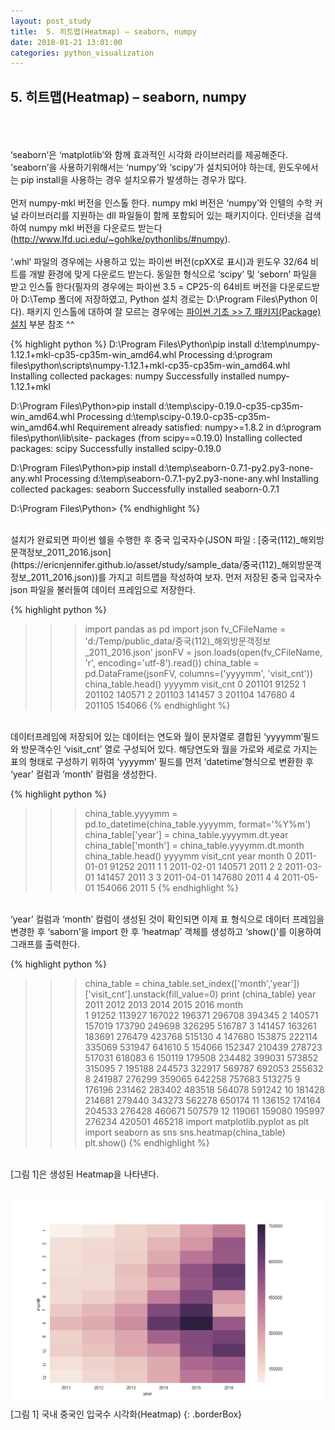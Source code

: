 ```yaml
---
layout: post_study
title:  5. 히트맵(Heatmap) – seaborn, numpy
date: 2018-01-21 13:01:00
categories: python_visualization
---
```

## 5. 히트맵(Heatmap) – seaborn, numpy
<br/><br/><br/>
‘seaborn’은 ‘matplotlib’와 함께 효과적인 시각화 라이브러리를 제공해준다. ‘seaborn’을 사용하기위해서는 ‘numpy’와 ‘scipy’가 설치되어야 하는데, 윈도우에서는 pip install을 사용하는 경우 설치오류가 발생하는 경우가 많다.
<br/><br/>
먼저 numpy-mkl 버전을 인스톨 한다. numpy mkl 버전은 ‘numpy’와 인텔의 수학 커널 라이브러리를 지원하는 dll 파일들이 함께 포함되어 있는 패키지이다. 인터넷을 검색하여 numpy mkl 버전을 다운로드 받는다(http://www.lfd.uci.edu/~gohlke/pythonlibs/#numpy). 
<br/><br/>
‘.whl’ 파일의 경우에는 사용하고 있는 파이썬 버전(cpXX로 표시)과 윈도우 32/64 비트를 개발 환경에 맞게 다운로드 받는다. 동일한 형식으로 ‘scipy’ 및 ‘seborn’ 파일을 받고 인스톨 한다(필자의 경우에는 파이썬 3.5 = CP25-의 64비트 버전을 다운로드받아 D:\Temp 폴더에 저장하였고, Python 설치 경로는 D:\Program Files\Python 이다). 패키지 인스톨에 대하여 잘 모르는 경우에는 [파이썬 기초 >> 7. 패키지(Package) 설치](https://ericnjennifer.github.io/python_basic/2017/12/28/PythonBasic_Chapt8.html) 부분 참조 ^^

{% highlight python %}
D:\Program Files\Python\pip install d:\temp\numpy-1.12.1+mkl-cp35-cp35m-win_amd64.whl
Processing d:\program files\python\scripts\numpy-1.12.1+mkl-cp35-cp35m-win_amd64.whl
Installing collected packages: numpy
Successfully installed numpy-1.12.1+mkl

D:\Program Files\Python>pip install d:\temp\scipy-0.19.0-cp35-cp35m-win_amd64.whl
Processing d:\temp\scipy-0.19.0-cp35-cp35m-win_amd64.whl
Requirement already satisfied: numpy>=1.8.2 in d:\program files\python\lib\site-
packages (from scipy==0.19.0)
Installing collected packages: scipy
Successfully installed scipy-0.19.0

D:\Program Files\Python>pip install d:\temp\seaborn-0.7.1-py2.py3-none-any.whl
Processing d:\temp\seaborn-0.7.1-py2.py3-none-any.whl
Installing collected packages: seaborn
Successfully installed seaborn-0.7.1

D:\Program Files\Python>
{% endhighlight %}

<br/>
설치가 완료되면 파이썬 쉘을 수행한 후 중국 입국자수(JSON 파일 : [중국(112)_해외방문객정보_2011_2016.json](https://ericnjennifer.github.io/asset/study/sample_data/중국(112)_해외방문객정보_2011_2016.json))를 가지고 히트맵을 작성하여 보자. 먼저 저장된 중국 입국자수 json 파일을 불러들여 데이터 프레임으로 저장한다.

{% highlight python %}
>>> import pandas as pd
>>> import json
>>> fv_CFileName = 'd:/Temp/public_data/중국(112)_해외방문객정보_2011_2016.json'
>>> jsonFV = json.loads(open(fv_CFileName, 'r', encoding='utf-8').read())
>>> china_table = pd.DataFrame(jsonFV, columns=('yyyymm', 'visit_cnt'))
>>> china_table.head()
   yyyymm  visit_cnt
0  201101      91252
1  201102     140571
2  201103     141457
3  201104     147680
4  201105     154066
{% endhighlight %}

<br/>
데이터프레임에 저장되어 있는 데이터는 연도와 월이 문자열로 결합된 ‘yyyymm’필드와 방문객수인 ‘visit_cnt’ 열로 구성되어 있다. 해당연도와 월을 가로와 세로로 가지는 표의 형태로 구성하기 위하여 ‘yyyymm’ 필드를 먼저 ‘datetime’형식으로 변환한 후 ‘year’ 컬럼과 ‘month’ 컬럼을 생성한다.

{% highlight python %}
>>> china_table.yyyymm = pd.to_datetime(china_table.yyyymm, format='%Y%m')
>>> china_table['year'] = china_table.yyyymm.dt.year
>>> china_table['month'] = china_table.yyyymm.dt.month
>>> china_table.head()
      yyyymm  visit_cnt  year  month
0 2011-01-01      91252  2011      1
1 2011-02-01     140571  2011      2
2 2011-03-01     141457  2011      3
3 2011-04-01     147680  2011      4
4 2011-05-01     154066  2011      5
{% endhighlight %}

<br/>
‘year’ 컬럼과 ‘month’ 컬럼이 생성된 것이 확인되면 이제 표 형식으로 데이터 프레임을 변경한 후 ‘saborn’을 import 한 후 ‘heatmap’ 객체를 생성하고 ‘show()’를 이용하여 그래프를 출력한다.

{% highlight python %}
>>> china_table = china_table.set_index(['month','year'])['visit_cnt'].unstack(fill_value=0)
>>> print (china_table)
year     2011    2012    2013    2014    2015    2016
month                                                
1       91252  113927  167022  196371  296708  394345
2      140571  157019  173790  249698  326295  516787
3      141457  163261  183691  276479  423768  515130
4      147680  153875  222114  335069  531947  641610
5      154066  152347  210439  278723  517031  618083
6      150119  179508  234482  399031  573852  315095
7      195188  244573  322917  569787  692053  255632
8      241987  276299  359065  642258  757683  513275
9      176196  231462  283402  483518  564078  591242
10     181428  214681  279440  343273  562278  650174
11     136152  174164  204533  276428  460671  507579
12     119061  159080  195997  276234  420501  465218
>>> import matplotlib.pyplot as plt
>>> import seaborn as sns
>>> sns.heatmap(china_table)
>>> plt.show()
{% endhighlight %}

<br/>
[그림 1]은 생성된 Heatmap을 나타낸다.
<br/><br/>

![](/asset/study/python_visualization/24.png)
[그림 1] 국내 중국인 입국수 시각화(Heatmap)
{: .borderBox}

<br/>